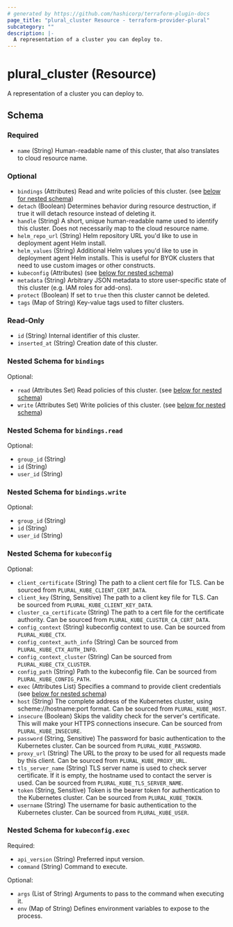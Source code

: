 ```yaml
---
# generated by https://github.com/hashicorp/terraform-plugin-docs
page_title: "plural_cluster Resource - terraform-provider-plural"
subcategory: ""
description: |-
  A representation of a cluster you can deploy to.
---
```


# plural_cluster (Resource)

A representation of a cluster you can deploy to.



<!-- schema generated by tfplugindocs -->
## Schema

### Required

- `name` (String) Human-readable name of this cluster, that also translates to cloud resource name.

### Optional

- `bindings` (Attributes) Read and write policies of this cluster. (see [below for nested schema](#nestedatt--bindings))
- `detach` (Boolean) Determines behavior during resource destruction, if true it will detach resource instead of deleting it.
- `handle` (String) A short, unique human-readable name used to identify this cluster. Does not necessarily map to the cloud resource name.
- `helm_repo_url` (String) Helm repository URL you'd like to use in deployment agent Helm install.
- `helm_values` (String) Additional Helm values you'd like to use in deployment agent Helm installs. This is useful for BYOK clusters that need to use custom images or other constructs.
- `kubeconfig` (Attributes) (see [below for nested schema](#nestedatt--kubeconfig))
- `metadata` (String) Arbitrary JSON metadata to store user-specific state of this cluster (e.g. IAM roles for add-ons).
- `protect` (Boolean) If set to `true` then this cluster cannot be deleted.
- `tags` (Map of String) Key-value tags used to filter clusters.

### Read-Only

- `id` (String) Internal identifier of this cluster.
- `inserted_at` (String) Creation date of this cluster.

<a id="nestedatt--bindings"></a>
### Nested Schema for `bindings`

Optional:

- `read` (Attributes Set) Read policies of this cluster. (see [below for nested schema](#nestedatt--bindings--read))
- `write` (Attributes Set) Write policies of this cluster. (see [below for nested schema](#nestedatt--bindings--write))

<a id="nestedatt--bindings--read"></a>
### Nested Schema for `bindings.read`

Optional:

- `group_id` (String)
- `id` (String)
- `user_id` (String)


<a id="nestedatt--bindings--write"></a>
### Nested Schema for `bindings.write`

Optional:

- `group_id` (String)
- `id` (String)
- `user_id` (String)



<a id="nestedatt--kubeconfig"></a>
### Nested Schema for `kubeconfig`

Optional:

- `client_certificate` (String) The path to a client cert file for TLS. Can be sourced from `PLURAL_KUBE_CLIENT_CERT_DATA`.
- `client_key` (String, Sensitive) The path to a client key file for TLS. Can be sourced from `PLURAL_KUBE_CLIENT_KEY_DATA`.
- `cluster_ca_certificate` (String) The path to a cert file for the certificate authority. Can be sourced from `PLURAL_KUBE_CLUSTER_CA_CERT_DATA`.
- `config_context` (String) kubeconfig context to use. Can be sourced from `PLURAL_KUBE_CTX`.
- `config_context_auth_info` (String) Can be sourced from `PLURAL_KUBE_CTX_AUTH_INFO`.
- `config_context_cluster` (String) Can be sourced from `PLURAL_KUBE_CTX_CLUSTER`.
- `config_path` (String) Path to the kubeconfig file. Can be sourced from `PLURAL_KUBE_CONFIG_PATH`.
- `exec` (Attributes List) Specifies a command to provide client credentials (see [below for nested schema](#nestedatt--kubeconfig--exec))
- `host` (String) The complete address of the Kubernetes cluster, using scheme://hostname:port format. Can be sourced from `PLURAL_KUBE_HOST`.
- `insecure` (Boolean) Skips the validity check for the server's certificate. This will make your HTTPS connections insecure. Can be sourced from `PLURAL_KUBE_INSECURE`.
- `password` (String, Sensitive) The password for basic authentication to the Kubernetes cluster. Can be sourced from `PLURAL_KUBE_PASSWORD`.
- `proxy_url` (String) The URL to the proxy to be used for all requests made by this client. Can be sourced from `PLURAL_KUBE_PROXY_URL`.
- `tls_server_name` (String) TLS server name is used to check server certificate. If it is empty, the hostname used to contact the server is used. Can be sourced from `PLURAL_KUBE_TLS_SERVER_NAME`.
- `token` (String, Sensitive) Token is the bearer token for authentication to the Kubernetes cluster. Can be sourced from `PLURAL_KUBE_TOKEN`.
- `username` (String) The username for basic authentication to the Kubernetes cluster. Can be sourced from `PLURAL_KUBE_USER`.

<a id="nestedatt--kubeconfig--exec"></a>
### Nested Schema for `kubeconfig.exec`

Required:

- `api_version` (String) Preferred input version.
- `command` (String) Command to execute.

Optional:

- `args` (List of String) Arguments to pass to the command when executing it.
- `env` (Map of String) Defines environment variables to expose to the process.

